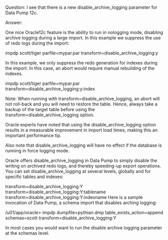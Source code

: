 Question: I see that there is a new disable_archive_logging parameter for Data Pump 12c.

 

Answer:  

One nice Oracle12c feature is the ability to run in nologging mode, disabling archive logging during a large import.   In this example we suppress the use of redo logs during the import:

impdp scott/tiger parfile=mypar.par transform=disable_archive_logging:y

In this example, we only suppress the redo generation for indexes during the import.  In this case, an abort would require manual rebuilding of the indexes.

impdp scott/tiger parfile=mypar.par transform=disable_archive_logging:y:index

Note:  When running with transform=disable_archive_logging, an abort will not roll-back and you will need to restore the table.  Hence, always take a backup of the target table before using the transform=disable_archive_logging option.

Oracle experts have noted that using the disable_archive_logging option results in a measurable improvement in import load times, making this an important performance tip.

Also note that disable_archive_logging will have no effect if the database is running in force logging  mode.

Oracle offers disable_archive_logging in Data Pump to simply disable the writing on archived redo logs, and thereby speeding-up export operations.  You can set disable_archive_logging at several levels, globally and for specific tables and indexes:

transform=disable_archive_logging:Y
transform=disable_archive_logging:Y:tablename
transform=disable_archive_logging:Y:indexname
Here is a sample invocation of Data Pump, a schema import that disables arching logging:

 

/u01/app/oracle> impdp dumpfile=pythian.dmp table_exists_action=append schemas=scott transform=disable_archive_logging:Y

In most cases you would want to run the disable archive logging parameter at the schemas level.